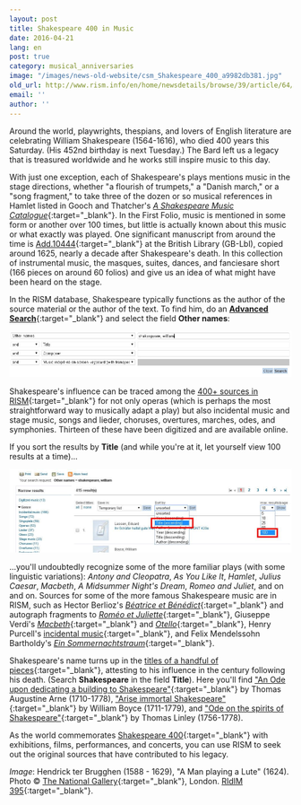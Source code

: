 ```yaml
---
layout: post
title: Shakespeare 400 in Music
date: 2016-04-21
lang: en
post: true
category: musical_anniversaries
image: "/images/news-old-website/csm_Shakespeare_400_a9982db381.jpg"
old_url: http://www.rism.info/en/home/newsdetails/browse/39/article/64/shakespeare-400-in-music.html
email: ''
author: ''
---
```


Around the world, playwrights, thespians, and lovers of English literature are celebrating William Shakespeare (1564-1616), who died 400 years this Saturday. (His 452nd birthday is next Tuesday.) The Bard left us a legacy that is treasured worldwide and he works still inspire music to this day.

With just one exception, each of Shakespeare's plays mentions music in the stage directions, whether "a flourish of trumpets," a "Danish march," or a "song fragment," to take three of the dozen or so musical references in Hamlet listed in Gooch and Thatcher's [_A Shakespeare Music Catalogue_](https://global.oup.com/academic/product/a-shakespeare-music-catalogue-9780198129417){:target="_blank"}. In the First Folio, music is mentioned in some form or another over 100 times, but little is actually known about this music or what exactly was played. One significant manuscript from around the time is [Add.10444](https://opac.rism.info/search?id=800261277){:target="_blank"} at the British Library (GB-Lbl), copied around 1625, nearly a decade after Shakespeare's death. In this collection of instrumental music, the masques, suites, dances, and fanciesare short (166 pieces on around 60 folios) and give us an idea of what might have been heard on the stage.

In the RISM database, Shakespeare typically functions as the author of the source material or the author of the text. To find him, do an [**Advanced Search**](https://opac.rism.info/metaopac/start.do?View=rism&SearchType=2&Language=en){:target="_blank"} and select the field **Other names**:

![Advanced search](/resources-old-website/news/Shakespeare_400_advanced_954_x_157.jpg)

Shakespeare's influence can be traced among the [400+ sources in RISM](https://opac.rism.info/search?View=rism&q=william+shakespeare){:target="_blank"} for not only operas (which is perhaps the most straightforward way to musically adapt a play) but also incidental music and stage music, songs and lieder, choruses, overtures, marches, odes, and symphonies. Thirteen of these have been digitized and are available online.

If you sort the results by **Title** (and while you're at it, let yourself view 100 results at a time)...

![Sort](/resources-old-website/news/Shakespeare_400_sort_1012_x_298.jpg)

...you'll undoubtedly recognize some of the more familiar plays (with some linguistic variations): _Antony and Cleopatra_, _As You Like It_, _Hamlet_, _Julius Caesar_, _Macbeth_, _A Midsummer Night's Dream_, _Romeo and Juliet_, and on and on. Sources for some of the more famous Shakespeare music are in RISM, such as Hector Berlioz's [_Béatrice et Bénédict_](https://opac.rism.info/search?id=450059256){:target="_blank"} and autograph fragments to [_Roméo et Juliette_](https://opac.rism.info/search?id=464130083){:target="_blank"}, Giuseppe Verdi's [_Macbeth_](https://opac.rism.info/search?View=rism&author=verdi&q=macbeth){:target="_blank"} and [_Otello_](https://opac.rism.info/search?View=rism&author=verdi&q=otello){:target="_blank"}, Henry Purcell's [incidental music](https://opac.rism.info/search?View=rism&q=william+shakespeare&author=purcell){:target="_blank"}, and Felix Mendelssohn Bartholdy's [_Ein Sommernachtstraum_](https://opac.rism.info/search?View=rism&q=william+shakespeare+mendelssohn+sommernachtstraum){:target="_blank"}.

Shakespeare's name turns up in the [titles of a handful of pieces](https://opac.rism.info/search?View=rism&title=shakespeare){:target="_blank"}, attesting to his influence in the century following his death. (Search **Shakespeare** in the field **Title**). Here you'll find ["An Ode upon dedicating a building to Shakespeare"](https://opac.rism.info/search?View=rism&title=an+ode+upon+dedicating+shakespeare){:target="_blank"} by Thomas Augustine Arne (1710-1778), ["Arise immortal Shakespeare"](https://opac.rism.info/search?id=800226677){:target="_blank"} by William Boyce (1711-1779), and ["Ode on the spirits of Shakespeare"](https://opac.rism.info/search?View=rism&title=Ode+on+the+spirits+of+Shakespeare){:target="_blank"} by Thomas Linley (1756-1778).

As the world commemorates [Shakespeare 400](http://www.shakespeare400.org/){:target="_blank"} with exhibitions, films, performances, and concerts, you can use RISM to seek out the original sources that have contributed to his legacy.


_Image_: Hendrick ter Brugghen (1588 - 1629), "A Man playing a Lute" (1624). Photo © [The National Gallery](http://www.nationalgallery.org.uk/paintings/hendrick-ter-brugghen-a-man-playing-a-lute){:target="_blank"}, London. [RIdIM 395](http://db.ridim.org/display.php?ridim_id=395){:target="_blank"}.
